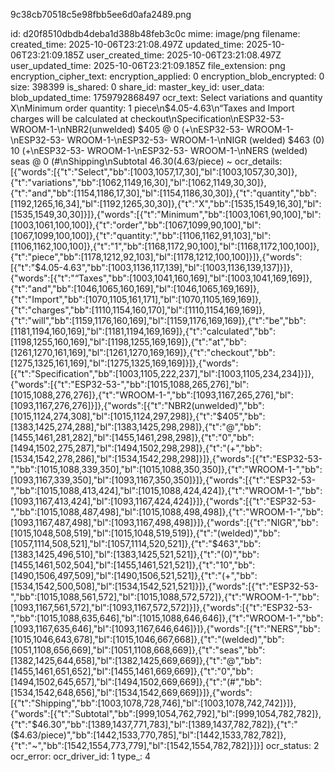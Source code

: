 9c38cb70518c5e98fbb5ee6d0afa2489.png

id: d20f8510dbdb4deba1d388b48feb3c0c
mime: image/png
filename: 
created_time: 2025-10-06T23:21:08.497Z
updated_time: 2025-10-06T23:21:09.185Z
user_created_time: 2025-10-06T23:21:08.497Z
user_updated_time: 2025-10-06T23:21:09.185Z
file_extension: png
encryption_cipher_text: 
encryption_applied: 0
encryption_blob_encrypted: 0
size: 398399
is_shared: 0
share_id: 
master_key_id: 
user_data: 
blob_updated_time: 1759792868497
ocr_text: Select variations and quantity X\nMinimum order quantity: 1 piece\n$4.05-4.63\n“Taxes and Import charges will be calculated at checkout\nSpecification\nESP32-53- WROOM-1-\nNBR2(unwelded) $405 @ 0 (+\nESP32-53- WROOM-1-\nESP32-53- WROOM-1-\nESP32-53- WROOM-1-\nNIGR (welded) $463 (0) 10 (+\nESP32-53- WROOM-1-\nESP32-53- WROOM-1-\nNERS (welded) seas @ 0 (#\nShipping\nSubtotal $46.30 ($4.63/piece) ~
ocr_details: [{"words":[{"t":"Select","bb":[1003,1057,17,30],"bl":[1003,1057,30,30]},{"t":"variations","bb":[1062,1149,16,30],"bl":[1062,1149,30,30]},{"t":"and","bb":[1154,1186,17,30],"bl":[1154,1186,30,30]},{"t":"quantity","bb":[1192,1265,16,34],"bl":[1192,1265,30,30]},{"t":"X","bb":[1535,1549,16,30],"bl":[1535,1549,30,30]}]},{"words":[{"t":"Minimum","bb":[1003,1061,90,100],"bl":[1003,1061,100,100]},{"t":"order","bb":[1067,1099,90,100],"bl":[1067,1099,100,100]},{"t":"quantity:","bb":[1106,1162,91,103],"bl":[1106,1162,100,100]},{"t":"1","bb":[1168,1172,90,100],"bl":[1168,1172,100,100]},{"t":"piece","bb":[1178,1212,92,103],"bl":[1178,1212,100,100]}]},{"words":[{"t":"$4.05-4.63","bb":[1003,1136,117,139],"bl":[1003,1136,139,137]}]},{"words":[{"t":"“Taxes","bb":[1003,1041,160,169],"bl":[1003,1041,169,169]},{"t":"and","bb":[1046,1065,160,169],"bl":[1046,1065,169,169]},{"t":"Import","bb":[1070,1105,161,171],"bl":[1070,1105,169,169]},{"t":"charges","bb":[1110,1154,160,170],"bl":[1110,1154,169,169]},{"t":"will","bb":[1159,1176,160,169],"bl":[1159,1176,169,169]},{"t":"be","bb":[1181,1194,160,169],"bl":[1181,1194,169,169]},{"t":"calculated","bb":[1198,1255,160,169],"bl":[1198,1255,169,169]},{"t":"at","bb":[1261,1270,161,169],"bl":[1261,1270,169,169]},{"t":"checkout","bb":[1275,1325,161,169],"bl":[1275,1325,169,169]}]},{"words":[{"t":"Specification","bb":[1003,1105,222,237],"bl":[1003,1105,234,234]}]},{"words":[{"t":"ESP32-53-","bb":[1015,1088,265,276],"bl":[1015,1088,276,276]},{"t":"WROOM-1-","bb":[1093,1167,265,276],"bl":[1093,1167,276,276]}]},{"words":[{"t":"NBR2(unwelded)","bb":[1015,1124,274,308],"bl":[1015,1124,297,298]},{"t":"$405","bb":[1383,1425,274,288],"bl":[1383,1425,298,298]},{"t":"@","bb":[1455,1461,281,282],"bl":[1455,1461,298,298]},{"t":"0","bb":[1494,1502,275,287],"bl":[1494,1502,298,298]},{"t":"(+","bb":[1534,1542,278,286],"bl":[1534,1542,298,298]}]},{"words":[{"t":"ESP32-53-","bb":[1015,1088,339,350],"bl":[1015,1088,350,350]},{"t":"WROOM-1-","bb":[1093,1167,339,350],"bl":[1093,1167,350,350]}]},{"words":[{"t":"ESP32-53-","bb":[1015,1088,413,424],"bl":[1015,1088,424,424]},{"t":"WROOM-1-","bb":[1093,1167,413,424],"bl":[1093,1167,424,424]}]},{"words":[{"t":"ESP32-53-","bb":[1015,1088,487,498],"bl":[1015,1088,498,498]},{"t":"WROOM-1-","bb":[1093,1167,487,498],"bl":[1093,1167,498,498]}]},{"words":[{"t":"NIGR","bb":[1015,1048,508,519],"bl":[1015,1048,519,519]},{"t":"(welded)","bb":[1057,1114,508,521],"bl":[1057,1114,520,521]},{"t":"$463","bb":[1383,1425,496,510],"bl":[1383,1425,521,521]},{"t":"(0)","bb":[1455,1461,502,504],"bl":[1455,1461,521,521]},{"t":"10","bb":[1490,1506,497,509],"bl":[1490,1506,521,521]},{"t":"(+","bb":[1534,1542,500,508],"bl":[1534,1542,521,521]}]},{"words":[{"t":"ESP32-53-","bb":[1015,1088,561,572],"bl":[1015,1088,572,572]},{"t":"WROOM-1-","bb":[1093,1167,561,572],"bl":[1093,1167,572,572]}]},{"words":[{"t":"ESP32-53-","bb":[1015,1088,635,646],"bl":[1015,1088,646,646]},{"t":"WROOM-1-","bb":[1093,1167,635,646],"bl":[1093,1167,646,646]}]},{"words":[{"t":"NERS","bb":[1015,1046,643,678],"bl":[1015,1046,667,668]},{"t":"(welded)","bb":[1051,1108,656,669],"bl":[1051,1108,668,669]},{"t":"seas","bb":[1382,1425,644,658],"bl":[1382,1425,669,669]},{"t":"@","bb":[1455,1461,651,652],"bl":[1455,1461,669,669]},{"t":"0","bb":[1494,1502,645,657],"bl":[1494,1502,669,669]},{"t":"(#","bb":[1534,1542,648,656],"bl":[1534,1542,669,669]}]},{"words":[{"t":"Shipping","bb":[1003,1078,728,746],"bl":[1003,1078,742,742]}]},{"words":[{"t":"Subtotal","bb":[999,1054,762,792],"bl":[999,1054,782,782]},{"t":"$46.30","bb":[1389,1437,771,783],"bl":[1389,1437,782,782]},{"t":"($4.63/piece)","bb":[1442,1533,770,785],"bl":[1442,1533,782,782]},{"t":"~","bb":[1542,1554,773,779],"bl":[1542,1554,782,782]}]}]
ocr_status: 2
ocr_error: 
ocr_driver_id: 1
type_: 4
